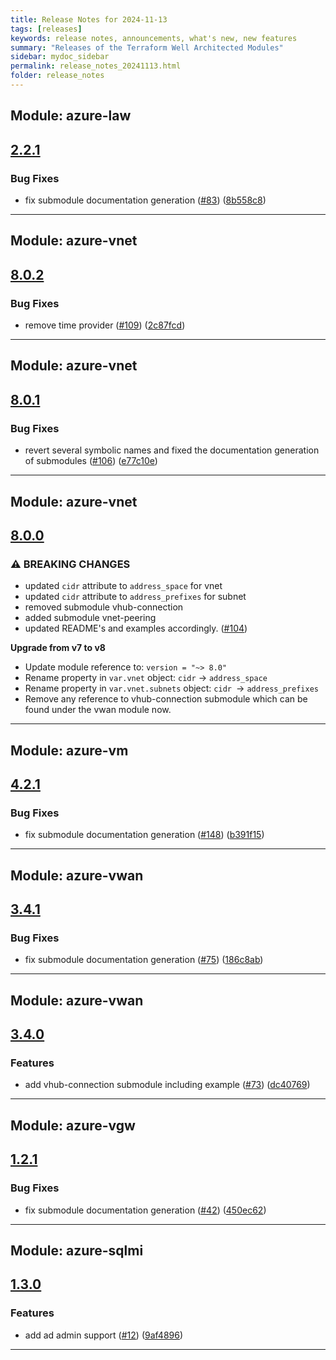 ```yaml
---
title: Release Notes for 2024-11-13
tags: [releases]
keywords: release notes, announcements, what's new, new features
summary: "Releases of the Terraform Well Architected Modules"
sidebar: mydoc_sidebar
permalink: release_notes_20241113.html
folder: release_notes
---
```


## Module: azure-law
## [2.2.1](https://github.com/CloudNationHQ/terraform-azure-law/releases/tag/v2.2.1)


### Bug Fixes

* fix submodule documentation generation ([#83](https://github.com/CloudNationHQ/terraform-azure-law/issues/83)) ([8b558c8](https://github.com/CloudNationHQ/terraform-azure-law/commit/8b558c8867e1a2a507cabb540cacfffad72aed04))

---

## Module: azure-vnet
## [8.0.2](https://github.com/CloudNationHQ/terraform-azure-vnet/releases/tag/v8.0.2)


### Bug Fixes

* remove time provider ([#109](https://github.com/CloudNationHQ/terraform-azure-vnet/issues/109)) ([2c87fcd](https://github.com/CloudNationHQ/terraform-azure-vnet/commit/2c87fcd4e837ce3c09d6e0fd0d8e6c0e4fce6013))

---

## Module: azure-vnet
## [8.0.1](https://github.com/CloudNationHQ/terraform-azure-vnet/releases/tag/v8.0.1)


### Bug Fixes

* revert several symbolic names and fixed the documentation generation of submodules ([#106](https://github.com/CloudNationHQ/terraform-azure-vnet/issues/106)) ([e77c10e](https://github.com/CloudNationHQ/terraform-azure-vnet/commit/e77c10e65bfeed416cc1f15f3574b79984fa6f0e))

---

## Module: azure-vnet
## [8.0.0](https://github.com/CloudNationHQ/terraform-azure-vnet/releases/tag/v8.0.0)


### ⚠ BREAKING CHANGES

  - updated `cidr` attribute to `address_space` for vnet
  - updated `cidr` attribute to `address_prefixes` for subnet
  - removed submodule vhub-connection
  - added submodule vnet-peering
  - updated README's and examples accordingly. 
 ([#104](https://github.com/CloudNationHQ/terraform-azure-vnet/issues/104))

**Upgrade from v7 to v8**
- Update module reference to: `version = "~> 8.0"`
- Rename property in `var.vnet` object:
`cidr` -> `address_space`
- Rename property in `var.vnet.subnets` object:
`cidr `-> `address_prefixes`
- Remove any reference to vhub-connection submodule which can be found under the vwan module now.

---

## Module: azure-vm
## [4.2.1](https://github.com/CloudNationHQ/terraform-azure-vm/releases/tag/v4.2.1)


### Bug Fixes

* fix submodule documentation generation ([#148](https://github.com/CloudNationHQ/terraform-azure-vm/issues/148)) ([b391f15](https://github.com/CloudNationHQ/terraform-azure-vm/commit/b391f15461e32eaf821c4c13a62cbcfa4897283b))

---

## Module: azure-vwan
## [3.4.1](https://github.com/CloudNationHQ/terraform-azure-vwan/releases/tag/v3.4.1)


### Bug Fixes

* fix submodule documentation generation ([#75](https://github.com/CloudNationHQ/terraform-azure-vwan/issues/75)) ([186c8ab](https://github.com/CloudNationHQ/terraform-azure-vwan/commit/186c8ab0d2b6083af6922372e8811cc8e7b5b81a))

---

## Module: azure-vwan
## [3.4.0](https://github.com/CloudNationHQ/terraform-azure-vwan/releases/tag/v3.4.0)


### Features

* add vhub-connection submodule including example ([#73](https://github.com/CloudNationHQ/terraform-azure-vwan/issues/73)) ([dc40769](https://github.com/CloudNationHQ/terraform-azure-vwan/commit/dc40769d583f3cd8c9f79237b01e04e9036cced5))

---

## Module: azure-vgw
## [1.2.1](https://github.com/CloudNationHQ/terraform-azure-vgw/releases/tag/v1.2.1)


### Bug Fixes

* fix submodule documentation generation ([#42](https://github.com/CloudNationHQ/terraform-azure-vgw/issues/42)) ([450ec62](https://github.com/CloudNationHQ/terraform-azure-vgw/commit/450ec6250336fce2e3c4f004ac93536e0ae135a3))

---

## Module: azure-sqlmi
## [1.3.0](https://github.com/CloudNationHQ/terraform-azure-sqlmi/releases/tag/v1.3.0)


### Features

* add ad admin support ([#12](https://github.com/CloudNationHQ/terraform-azure-sqlmi/issues/12)) ([9af4896](https://github.com/CloudNationHQ/terraform-azure-sqlmi/commit/9af4896ecd075f9e2d39105e9c5c9408df4fdd86))

---

